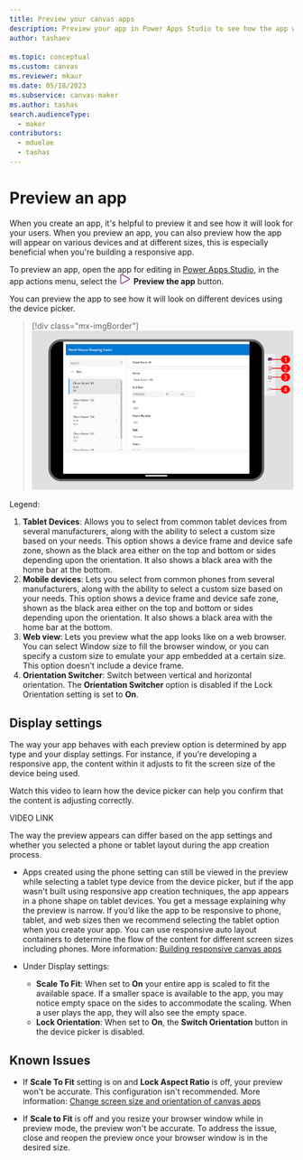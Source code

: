 ```yaml
---
title: Preview your canvas apps
description: Preview your app in Power Apps Studio to see how the app will look for your app users.
author: tashaev

ms.topic: conceptual
ms.custom: canvas
ms.reviewer: mkaur
ms.date: 05/18/2023
ms.subservice: canvas-maker
ms.author: tashas
search.audienceType: 
  - maker
contributors:
  - mduelae
  - tashas
---
```

# Preview an app

When you create an app, it's helpful to preview it and see how it will look for your users. When you preview an app, you can also preview how the app will appear on various devices and at different sizes, this is especially beneficial when you're building a responsive app.

To preview an app, open the app for editing in [Power Apps Studio](https://create.powerapps.com), in the app actions menu, select the ![Preview button.](media/studio/preview-button.png)
**Preview the app** button.

You can preview the app to see how it will look on different devices using the device picker. 

> [!div class="mx-imgBorder"] 
> ![Preview your app.](media/studio/preview-app.png)

Legend: 
1. **Tablet Devices**: Allows you to select from common tablet devices from several manufacturers, along with the ability to select a custom size based on your needs. This option shows a device frame and device safe zone, shown as the black area either on the top and bottom or sides depending upon the orientation. It also shows a black area with the home bar at the bottom.  
2. **Mobile devices**: Lets you select from common phones from several manufacturers, along with the ability to select a custom size based on your needs. This option shows a device frame and device safe zone, shown as the black area either on the top and bottom or sides depending upon the orientation. It also shows a black area with the home bar at the bottom. 
3. **Web view**: Lets you preview what the app looks like on a web browser. You can select Window size to fill the browser window, or you can specify a custom size to emulate your app embedded at a certain size. This option doesn't include a device frame.  
4. **Orientation Switcher**: Switch between vertical and horizontal orientation. The **Orientation Switcher** option is disabled if the Lock Orientation setting is set to **On**. 

## Display settings

The way your app behaves with each preview option is determined by app type and your display settings. For instance, if you're developing a responsive app, the content within it adjusts to fit the screen size of the device being used. 

Watch this video to learn how the device picker can help you confirm that the content is adjusting correctly.

VIDEO LINK

The way the preview appears can differ based on the app settings and whether you selected a phone or tablet layout during the app creation process.

- Apps created using the phone setting can still be viewed in the preview while selecting a tablet type device from the device picker, but if the app wasn't built using responsive app creation techniques, the app appears in a phone shape on tablet devices. You get a message explaining why the preview is narrow. If you’d like the app to be responsive to phone, tablet, and web sizes then we recommend selecting the tablet option when you create your app. You can use responsive auto layout containers to determine the flow of the content for different screen sizes including phones. More information: [Building responsive canvas apps](build-responsive-apps.md)  

- Under Display settings:
   - **Scale To Fit**: When set to **On** your entire app is scaled to fit the available space. If a smaller space is available to the app, you may notice empty space on the sides to accommodate the scaling. When a user plays the app, they will also see the empty space.
  - **Lock Orientation**: When set to **On**, the **Switch Orientation** button in the device picker is disabled.  

## Known Issues 

- If **Scale To Fit** setting is on and **Lock Aspect Ratio** is off, your preview won't be accurate. This configuration isn't recommended. More information: [Change screen size and orientation of canvas apps](set-aspect-ratio-portrait-landscape.md)  

- If **Scale to Fit** is off and you resize your browser window while in preview mode, the preview won't be accurate. To address the issue, close and reopen the preview once your browser window is in the desired size. 

